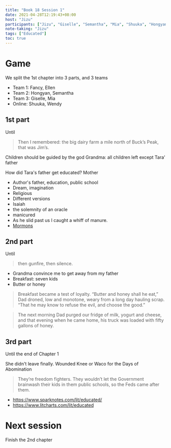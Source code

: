 ```yaml
---
title: "Book 18 Session 1"
date: 2021-04-28T12:19:43+08:00
host: "Jizu"
participants: ["Jizu", "Giselle", "Semantha", "Mia", "Shuuka", "Hongyan", "Fancy"]
note-taking: "Jizu"
tags: ["Educated"]
toc: true
---
```



# Game

We split the 1st chapter into 3 parts, and 3 teams

- Team 1: Fancy, Ellen
- Team 2: Hongyan, Semantha 
- Team 3: Giselle, Mia
- Online: Shuuka, Wendy


## 1st part

Until 
>  Then I remembered: the big dairy farm a mile north of Buck’s Peak, that was Jim’s.

Children should be guided by the god
Grandma: all children left except Tara' father

How did Tara's father get educated?
Mother 




- Author's father, education, public school
- Dream, imagination
- Religious
- Different versions
- Isaiah
- the solemnity of an oracle
- manicured
- As he slid past us I caught a whiff of manure. 
- [Mormons](https://en.wikipedia.org/wiki/Mormons)


## 2nd part

Until 
> then gunfire, then silence.

- Grandma convince me to get away from my father
- Breakfast: seven kids
- Butter or honey

> Breakfast became a test of loyalty.
> “Butter and honey shall he eat,” Dad droned, low and monotone, weary from a long day hauling scrap. “That he may know to refuse the evil, and choose the good.”

> The next morning Dad purged our fridge of milk, yogurt and cheese, and that evening when he came home, his truck was loaded with fifty gallons of honey.


## 3rd part

Until the end of Chapter 1

She didn't leave finally.
Wounded Knee or Waco
for the Days of Abomination

> They’re freedom fighters. They wouldn’t let the Government brainwash their kids in them public schools, so the Feds came after them.



- https://www.sparknotes.com/lit/educated/
- https://www.litcharts.com/lit/educated


# Next session

Finish the 2nd chapter